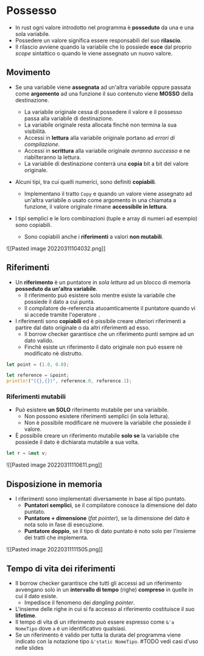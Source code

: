 # Possesso
- In rust ogni valore introdotto nel programma è **posseduto** da una e una sola variabile.
- Possedere un valore significa essere responsabili del suo **rilascio**.
- Il rilascio avviene quando la variabile che lo possiede **esce** dal proprio *scope* sintattico o quando le viene assegnato un nuovo valore.

## Movimento
- Se una variabile viene **assegnata** ad un'altra variabile oppure passata come **argomento** ad una funzione il suo contenuto viene **MOSSO** della destinazione.
	- La variabile originale cessa di possedere il valore e il possesso passa alla variabile di destinazione.
	- La variabile originale resta allocata finchè non termina la sua visibilità.
	- Accessi in **lettura** alla variabile originale portano ad *errori di compilazione*.
	- Accessi in **scrittura** alla variabile originale *avranno successo* e ne riabilteranno la lettura.
	- La variabile di destinazione conterrà una **copia** bit a bit del valore originale.

- Alcuni tipi, tra cui quelli numerici, sono definiti **copiabili**.
	- Implementano il tratto `Copy` e quando un valore viene assegnato ad un'altra variabile o usato come argomento in una chiamata a funzione, il valore originale rimane **accessibile in lettura**.
- I tipi semplici e le loro combinazioni (tuple e array di numeri ad esempio) sono copiabili.
	- Sono copiabili anche i **riferimenti** a valori **non mutabili**.

![[Pasted image 20220311104032.png]]

## Riferimenti
- Un **riferimento** è un puntatore in *sola lettura* ad un blocco di memoria **posseduto da un'altra variabile**.
	- Il riferimento può esistere solo mentre esiste la variabile che possiede il dato a cui punta.
	- Il compilatore de-referenzia atuoamticamente il puntatore quando vi si accede tramite l'operatore `.`
- I riferimenti sono **copiabili** ed è pissibile creare ulteriori riferimenti a partire dal dato originale o da altri riferimenti ad esso.
	- Il borrow checker garantisce che un riferimento punti sempre ad un dato valido.
	- Finchè esiste un riferimento il dato originale non può essere nè modificato nè distrutto.

```rust
let point = (1.0, 0.0);

let reference = &point;
println!("({},{})", reference.0, reference.1);
```

### Riferimenti mutabili
- Può esistere **un SOLO** riferimento mutabile per una variaibile.
	- Non possono esistere riferimenti semplici (in sola lettura).
	- Non è possibile modificare nè muovere la variabile che possiede il valore.
- È possibile creare un riferimento mutabile **solo se** la variabile che possiede il dato è dichiarata mutabile a sua volta.

```rust
let r = &mut v;
```

![[Pasted image 20220311110611.png]]

## Disposizione in memoria
- I riferimenti sono implementati diversamente in base al tipo puntato.
	- **Puntatori semplici**, se il compilatore conosce la dimensione del dato puntato.
	- **Puntatore + dimensione** (*fat pointer*), se la dimensione del dato è nota solo in fase di esecuzione.
	- **Puntatore doppio**, se il tipo di dato puntato è noto solo per l'insieme dei tratti che implementa.

![[Pasted image 20220311111505.png]]

## Tempo di vita dei riferimenti
- Il borrow checker garantisce che tutti gli accessi ad un riferimento avvengano solo in un **intervallo di tempo** (righe) **compreso** in quelle in cui il dato esiste.
	- Impedisce il fenomeno dei *dangling pointer*.
- L'insieme delle righe in cui si fa accesso al riferimento costituisce il suo **lifetime**.
- Il tempo di vita di un riferimento può essere espresso come `&'a NomeTipo` dove `a` è un identificativo qualsiasi.
- Se un riferimento è valido per tutta la durata del programma viene indicato con la notazione tipo  `&'static NomeTipo`.
#TODO vedi casi d'uso nelle slides